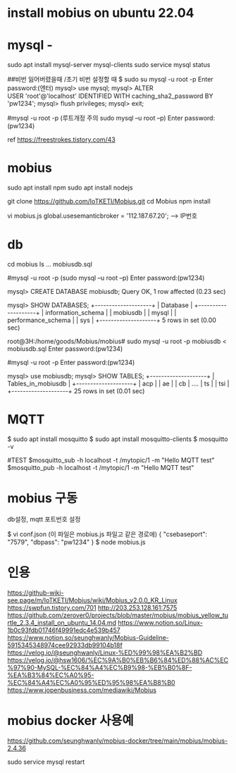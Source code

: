 
# install mobius on ubuntu 22.04

# mysql -
sudo apt install mysql-server mysql-clients
sudo service mysql status

##비번 잃어버렸을때 /초기 비번 설정할 때
$ sudo su
mysql -u root -p
Enter password:(엔터)
mysql> use mysql;
mysql> ALTER USER 'root'@'localhost' IDENTIFIED WITH caching_sha2_password BY 'pw1234';
mysql> flush privileges;
mysql> exit;

#mysql -u root -p         (루트개정 주의 sudo mysql –u root –p)
Enter password:(pw1234)

ref https://freestrokes.tistory.com/43

# mobius
sudo apt install npm
sudo apt install nodejs

git clone https://github.com/IoTKETI/Mobius.git
cd Mobius
npm install

vi mobius.js
global.usesemanticbroker    = '112.187.67.20'; --> IP번호

# db

cd mobius
ls 
  ... mobiusdb.sql 
  
#mysql -u root -p          (sudo mysql –u root –p)
Enter password:(pw1234) 

mysql> CREATE DATABASE mobiusdb;
Query OK, 1 row affected (0.23 sec)

mysql> SHOW DATABASES;
+--------------------+
| Database           |
+--------------------+
| information_schema |
| mobiusdb           |
| mysql              |
| performance_schema |
| sys                |
+--------------------+
5 rows in set (0.00 sec)

root@3H:/home/goods/Mobius/mobius# sudo mysql -u root -p mobiusdb < mobiusdb.sql
Enter password:(pw1234) 

#mysql -u root -p 
Enter password:(pw1234)

mysql> use mobiusdb;
mysql> SHOW TABLES;
+--------------------+
| Tables_in_mobiusdb |
+--------------------+
| acp                |
| ae                 |
| cb                 |
....
| ts                 |
| tsi                |
+--------------------+
25 rows in set (0.01 sec)

# MQTT
$ sudo apt install mosquitto
$ sudo apt install mosquitto-clients
$ mosquitto -v

#TEST
$mosquitto_sub -h localhost -t /mytopic/1 -m "Hello MQTT test"
$mosquitto_pub -h localhost -t /mytopic/1 -m "Hello MQTT test"



# mobius 구동

db설정, mqtt 포트번호 설정

$ vi conf.json            (이 파일은 mobius.js 파일고 같은 경로에) 
{
	"csebaseport":	"7579",
	"dbpass":	"pw1234"
}
$ node mobius.js

# 인용
https://github-wiki-see.page/m/IoTKETI/Mobius/wiki/Mobius_v2.0.0_KR_Linux
https://swpfun.tistory.com/701
http://203.253.128.161:7575
https://github.com/zerover0/projects/blob/master/mobius/mobius_yellow_turtle_2.3.4_install_on_ubuntu_14.04.md
https://www.notion.so/Linux-1b0c93fdb01746f49991edc4e539b457
https://www.notion.so/seunghwanly/Mobius-Guideline-5915345348974cee92933db99104b18f
https://velog.io/@seunghwanly/Linux-%ED%99%98%EA%B2%BD
https://velog.io/@hsw1606/%EC%9A%B0%EB%B6%84%ED%88%AC%EC%97%90-MySQL-%EC%84%A4%EC%B9%98-%EB%B0%8F-%EA%B3%84%EC%A0%95-%EC%84%A4%EC%A0%95%ED%95%98%EA%B8%B0
https://www.jopenbusiness.com/mediawiki/Mobius




# mobius docker 사용예

https://github.com/seunghwanly/mobius-docker/tree/main/mobius/mobius-2.4.36









sudo service mysql restart














